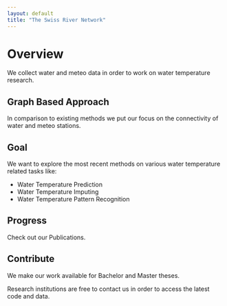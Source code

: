 ```yaml
---
layout: default
title: "The Swiss River Network"
---
```


# Overview

We collect water and meteo data in order to work on water temperature research.

## Graph Based Approach

In comparison to existing methods we put our focus on the connectivity of water and meteo stations.

## Goal

We want to explore the most recent methods on various water temperature related tasks like:

  * Water Temperature Prediction
  * Water Temperature Imputing
  * Water Temperature Pattern Recognition

## Progress

Check out our Publications.

## Contribute

We make our work available for Bachelor and Master theses.

Research institutions are free to contact us in order to access the latest code and data.





